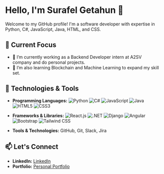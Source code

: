 # Hello, I'm Surafel Getahun 👋

Welcome to my GitHub profile! I'm a software developer with expertise in Python, C#, JavaScript, Java, HTML, and CSS. 

## 🌱 Current Focus

- 🔭 I’m currently working as a Backend Developer intern at A2SV company and do personal projects.
- 🌱 I’m also learning Blockchain and Machine Learning to expand my skill set.


## 🔧 Technologies & Tools

- **Programming Languages:**
  ![Python](https://img.shields.io/badge/Python-3776AB?style=for-the-badge&logo=python&logoColor=white)  ![C#](https://img.shields.io/badge/C%23-239120?style=for-the-badge&logo=csharp&logoColor=white)
  ![JavaScript](https://img.shields.io/badge/JavaScript-F7DF1E?style=for-the-badge&logo=javascript&logoColor=black)
  ![Java](https://img.shields.io/badge/Java-007396?style=for-the-badge&logo=java&logoColor=white)
  ![HTML5](https://img.shields.io/badge/HTML5-E34F26?style=for-the-badge&logo=html5&logoColor=white)
  ![CSS3](https://img.shields.io/badge/CSS3-1572B6?style=for-the-badge&logo=css3&logoColor=white)
  

- **Frameworks & Libraries:**  ![React.js](https://img.shields.io/badge/React.js-61DAFB?style=for-the-badge&logo=react&logoColor=white)
   ![.NET](https://img.shields.io/badge/.NET-512BD4?style=for-the-badge&logo=dotnet&logoColor=white)
   ![Django](https://img.shields.io/badge/Django-092E20?style=for-the-badge&logo=django&logoColor=white)
   ![Angular](https://img.shields.io/badge/Angular-DD0031?style=for-the-badge&logo=angular&logoColor=white)
   ![Bootstrap](https://img.shields.io/badge/Bootstrap-563D7C?style=for-the-badge&logo=bootstrap&logoColor=white)
   ![Tailwind CSS](https://img.shields.io/badge/Tailwind_CSS-38B2AC?style=for-the-badge&logo=tailwind-css&logoColor=white)

  
  
- **Tools & Technologies:** GitHub, Git, Slack, Jira

 
## 📫 Let's Connect

- **LinkedIn:** [LinkedIn](https://www.linkedin.com/in/surafel-getahun-3a8344235/)
- **Portfolio:** [Personal Portfolio](https://surafel-portfolio.vercel.app/)


 

 
 
